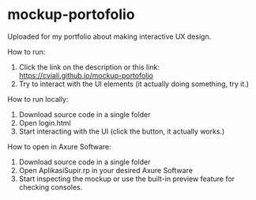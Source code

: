 # mockup-portofolio
Uploaded for my portfolio about making interactive UX design.

How to run:
1. Click the link on the description or this link:
https://cviali.github.io/mockup-portofolio
2. Try to interact with the UI elements (it actually doing something, try it.)

How to run locally:
1. Download source code in a single folder
2. Open login.html
3. Start interacting with the UI (click the button, it actually works.)

How to open in Axure Software:
1. Download source code in a single folder
2. Open AplikasiSupir.rp in your desired Axure Software
3. Start inspecting the mockup or use the built-in preview feature for checking consoles.
